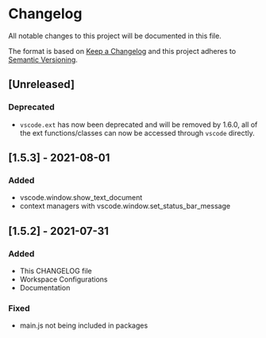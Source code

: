 # Changelog

All notable changes to this project will be documented in this file.

The format is based on [Keep a Changelog](http://keepachangelog.com/en/1.0.0/)
and this project adheres to [Semantic Versioning](http://semver.org/spec/v2.0.0.html).

## [Unreleased]

### Deprecated

- `vscode.ext` has now been deprecated and will be removed by 1.6.0, all of the ext functions/classes can now be accessed through `vscode` directly.

## [1.5.3] - 2021-08-01

### Added

- vscode.window.show_text_document
- context managers with vscode.window.set_status_bar_message

## [1.5.2] - 2021-07-31

### Added

- This CHANGELOG file
- Workspace Configurations
- Documentation

### Fixed

- main.js not being included in packages

